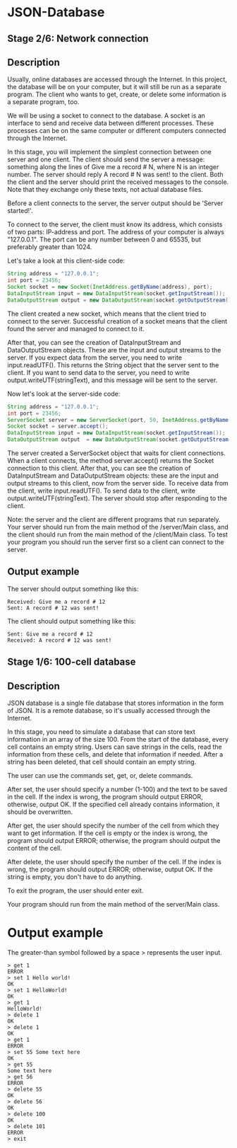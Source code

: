 # JSON-Database

## Stage 2/6: Network connection

## Description

Usually, online databases are accessed through the Internet. In this project, the database will be on your computer, but it will still be run as a separate program. The client who wants to get, create, or delete some information is a separate program, too.

We will be using a socket to connect to the database. A socket is an interface to send and receive data between different processes. These processes can be on the same computer or different computers connected through the Internet.

In this stage, you will implement the simplest connection between one server and one client. The client should send the server a message: something along the lines of Give me a record # N, where N is an integer number. The server should reply A record # N was sent! to the client.
Both the client and the server should print the received messages to the console. Note that they exchange only these texts, not actual database files.

Before a client connects to the server, the server output should be 'Server started!'.

To connect to the server, the client must know its address, which consists of two parts: IP-address and port. The address of your computer is always "127.0.0.1". The port can be any number between 0 and 65535, but preferably greater than 1024.

Let's take a look at this client-side code:

```java
String address = "127.0.0.1";
int port = 23456;
Socket socket = new Socket(InetAddress.getByName(address), port);
DataInputStream input = new DataInputStream(socket.getInputStream());
DataOutputStream output = new DataOutputStream(socket.getOutputStream());
```

The client created a new socket, which means that the client tried to connect to the server. Successful creation of a socket means that the client found the server and managed to connect to it.

After that, you can see the creation of DataInputStream and DataOutputStream objects. These are the input and output streams to the server. If you expect data from the server, you need to write input.readUTF(). This returns the String object that the server sent to the client. If you want to send data to the server, you need to write output.writeUTF(stringText), and this message will be sent to the server.

Now let's look at the server-side code:
```java
String address = "127.0.0.1";
int port = 23456;
ServerSocket server = new ServerSocket(port, 50, InetAddress.getByName(address));
Socket socket = server.accept();
DataInputStream input = new DataInputStream(socket.getInputStream());
DataOutputStream output  = new DataOutputStream(socket.getOutputStream());
```
The server created a ServerSocket object that waits for client connections. When a client connects, the method server.accept() returns the Socket connection to this client. After that, you can see the creation of DataInputStream and DataOutputStream objects: these are the input and output streams to this client, now from the server side. To receive data from the client, write input.readUTF(). To send data to the client, write output.writeUTF(stringText). The server should stop after responding to the client.

Note: the server and the client are different programs that run separately. Your server should run from the main method of the /server/Main class, and the client should run from the main method of the /client/Main class. To test your program you should run the server first so a client can connect to the server.
## Output example

The server should output something like this:

```Server started!
Received: Give me a record # 12
Sent: A record # 12 was sent!
```

The client should output something like this:

```Client started!
Sent: Give me a record # 12
Received: A record # 12 was sent!
```

## Stage 1/6: 100-cell database

## Description

JSON database is a single file database that stores information in the form of JSON. It is a remote database, so it's usually accessed through the Internet.

In this stage, you need to simulate a database that can store text information in an array of the size 100. From the start of the database, every cell contains an empty string. Users can save strings in the cells, read the information from these cells, and delete that information if needed. After a string has been deleted, that cell should contain an empty string.

The user can use the commands set, get, or, delete commands.

After set, the user should specify a number (1-100) and the text to be saved in the cell. If the index is wrong, the program should output ERROR, otherwise, output OK. If the specified cell already contains information, it should be overwritten.

After get, the user should specify the number of the cell from which they want to get information. If the cell is empty or the index is wrong, the program should output ERROR; otherwise, the program should output the content of the cell.

After delete, the user should specify the number of the cell. If the index is wrong, the program should output ERROR; otherwise, output OK. If the string is empty, you don't have to do anything.

To exit the program, the user should enter exit.

Your program should run from the main method of the server/Main class.
# Output example

The greater-than symbol followed by a space > represents the user input.
```
> get 1
ERROR
> set 1 Hello world!
OK
> set 1 HelloWorld!
OK
> get 1
HelloWorld!
> delete 1
OK
> delete 1
OK
> get 1
ERROR
> set 55 Some text here
OK
> get 55
Some text here
> get 56
ERROR
> delete 55
OK
> delete 56
OK
> delete 100
OK
> delete 101
ERROR
> exit
```